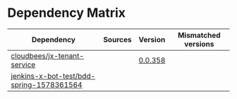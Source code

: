 # Dependency Matrix

Dependency | Sources | Version | Mismatched versions
---------- | ------- | ------- | -------------------
[cloudbees/jx-tenant-service](https://github.com/cloudbees/jx-tenant-service) |  | [0.0.358](https://github.com/cloudbees/jx-tenant-service/releases/tag/v0.0.358) | 
[jenkins-x-bot-test/bdd-spring-1578361564](https://github.com/jenkins-x-bot-test/bdd-spring-1578361564.git) |  | []() | 
